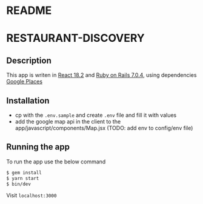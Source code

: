 # README

# RESTAURANT-DISCOVERY

## Description

This app is writen in [React 18.2](https://reactjs.org/) and [Ruby on Rails 7.0.4](https://rubyonrails.org/), using dependencies [Google Places](https://developers.google.com/maps/documentation/places/web-service/overview)

## Installation

- cp with the `.env.sample` and create `.env` file and fill it with values
- add the google map api in the client to the app/javascript/components/Map.jsx (TODO: add env to config/env file)

## Running the app

To run the app use the below command

```bash
$ gem install
$ yarn start
$ bin/dev
```

Visit `localhost:3000`
